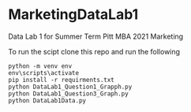 # MarketingDataLab1
Data Lab 1 for Summer Term Pitt MBA 2021 Marketing 

To run the scipt clone this repo and run the following

``` 
python -m venv env
env\scripts\activate
pip install -r requirments.txt 
python DataLab1_Question1_Grapph.py 
python DataLab1_Question3_Graph.py
python DataLab1Data.py 
```
